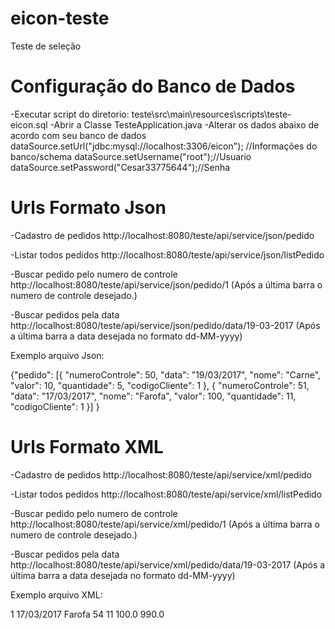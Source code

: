 # eicon-teste
Teste de seleção

# Configuração do Banco de Dados
-Executar script do diretorio: teste\src\main\resources\scripts\teste-eicon.sql
-Abrir a Classe TesteApplication.java
-Alterar os dados abaixo de acordo com seu banco de dados
    dataSource.setUrl("jdbc:mysql://localhost:3306/eicon"); //Informações do banco/schema
    dataSource.setUsername("root");//Usuario
    dataSource.setPassword("Cesar33775644");//Senha

# Urls Formato Json

-Cadastro de pedidos
http://localhost:8080/teste/api/service/json/pedido

-Listar todos pedidos
http://localhost:8080/teste/api/service/json/listPedido

-Buscar pedido pelo numero de controle
http://localhost:8080/teste/api/service/json/pedido/1
(Após a última barra o numero de controle desejado.)

-Buscar pedidos pela data
http://localhost:8080/teste/api/service/json/pedido/data/19-03-2017
(Após a última barra a data desejada no formato dd-MM-yyyy)

Exemplo arquivo Json:

{"pedido":
	[{
      "numeroControle": 50,
      "data": "19/03/2017",
      "nome": "Carne",
      "valor": 10,
      "quantidade": 5,
      "codigoCliente": 1
    },
	{
      "numeroControle": 51,
      "data": "17/03/2017",
      "nome": "Farofa",
      "valor": 100,
      "quantidade": 11,
      "codigoCliente": 1
    }]
}

# Urls Formato XML

-Cadastro de pedidos
http://localhost:8080/teste/api/service/xml/pedido

-Listar todos pedidos
http://localhost:8080/teste/api/service/xml/listPedido

-Buscar pedido pelo numero de controle
http://localhost:8080/teste/api/service/xml/pedido/1
(Após a última barra o numero de controle desejado.)

-Buscar pedidos pela data
http://localhost:8080/teste/api/service/xml/pedido/data/19-03-2017
(Após a última barra a data desejada no formato dd-MM-yyyy)

Exemplo arquivo XML:
<?xml version="1.0" encoding="UTF-8" standalone="yes"?>
<pedidos>
    <pedido>
        <codigoCliente>1</codigoCliente>
        <data>17/03/2017</data>
        <nome>Farofa</nome>
        <numeroControle>54</numeroControle>
        <quantidade>11</quantidade>
        <valor>100.0</valor>
        <valorTotal>990.0</valorTotal>
    </pedido>
</pedidos>
